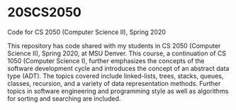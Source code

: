 # 20SCS2050
Code for CS 2050 (Computer Science II), Spring 2020

This repository has code shared with my students in CS 2050 (Computer Science II), Spring 2020, at MSU Denver. This course, a continuation of CS 1050 (Computer Science I), further emphasizes the concepts of the software development cycle and introduces the concept of an abstract data type (ADT). The topics covered include linked-lists, trees, stacks, queues, classes, recursion, and a variety of data representation methods. Further topics in software engineering and programming style as well as algorithms for sorting and searching are included.
